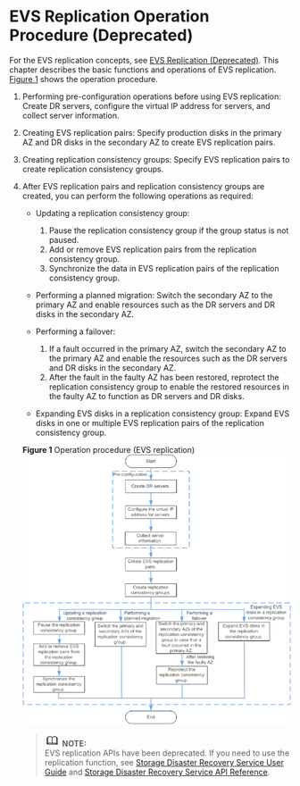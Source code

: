 # EVS Replication Operation Procedure \(Deprecated\)<a name="evs_01_0060"></a>

For the EVS replication concepts, see  [EVS Replication \(Deprecated\)](evs-replication-(deprecated).md). This chapter describes the basic functions and operations of EVS replication.  [Figure 1](#en-us_topic_0080271663_fig1868775620529)  shows the operation procedure.

1.  Performing pre-configuration operations before using EVS replication: Create DR servers, configure the virtual IP address for servers, and collect server information.
2.  Creating EVS replication pairs: Specify production disks in the primary AZ and DR disks in the secondary AZ to create EVS replication pairs.
3.  Creating replication consistency groups: Specify EVS replication pairs to create replication consistency groups.
4.  After EVS replication pairs and replication consistency groups are created, you can perform the following operations as required:

    -   Updating a replication consistency group:
        1.  Pause the replication consistency group if the group status is not paused.
        2.  Add or remove EVS replication pairs from the replication consistency group.
        3.  Synchronize the data in EVS replication pairs of the replication consistency group.

    -   Performing a planned migration: Switch the secondary AZ to the primary AZ and enable resources such as the DR servers and DR disks in the secondary AZ.
    -   Performing a failover:
        1.  If a fault occurred in the primary AZ, switch the secondary AZ to the primary AZ and enable the resources such as the DR servers and DR disks in the secondary AZ.
        2.  After the fault in the faulty AZ has been restored, reprotect the replication consistency group to enable the restored resources in the faulty AZ to function as DR servers and DR disks.

    -   Expanding EVS disks in a replication consistency group: Expand EVS disks in one or multiple EVS replication pairs of the replication consistency group.

    **Figure  1**  Operation procedure \(EVS replication\)<a name="en-us_topic_0080271663_fig1868775620529"></a>  
    ![](figures/operation-procedure-(evs-replication).png "operation-procedure-(evs-replication)")

    >![](public_sys-resources/icon-note.gif) **NOTE:**   
    >EVS replication APIs have been deprecated. If you need to use the replication function, see  [Storage Disaster Recovery Service User Guide](https://docs.otc.t-systems.com/en-us/usermanual/sdrs/en-us_topic_0125068221.html)  and  [Storage Disaster Recovery Service API Reference](https://docs.otc.t-systems.com/en-us/api/sdrs/en-us_topic_0108184470.html).  


